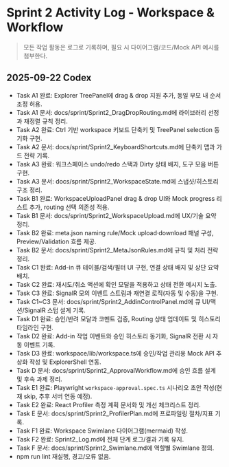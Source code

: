 # Sprint 2 Activity Log - Workspace & Workflow

> 모든 작업 활동은 로그로 기록하며, 필요 시 다이어그램/코드/Mock API 예시를 첨부한다.

## 2025-09-22 Codex
- Task A1 완료: Explorer TreePanel에 drag & drop 지원 추가, 동일 부모 내 순서 조정 허용.
- Task A1 문서: docs/sprint/Sprint2_DragDropRouting.md에 라이브러리 선정과 재정렬 규칙 정리.
- Task A2 완료: Ctrl 기반 workspace 키보드 단축키 및 TreePanel selection 동기화 구현.
- Task A2 문서: docs/sprint/Sprint2_KeyboardShortcuts.md에 단축키 맵과 가드 전략 기록.
- Task A3 완료: 워크스페이스 undo/redo 스택과 Dirty 상태 배지, 도구 모음 버튼 구현.
- Task A3 문서: docs/sprint/Sprint2_WorkspaceState.md에 스냅샷/히스토리 구조 정리.
- Task B1 완료: WorkspaceUploadPanel drag & drop UI와 Mock progress 리스트 추가, routing 선택 의존성 적용.
- Task B1 문서: docs/sprint/Sprint2_WorkspaceUpload.md에 UX/기술 요약 정리.
- Task B2 완료: meta.json naming rule/Mock upload·download 패널 구성, Preview/Validation 흐름 제공.
- Task B2 문서: docs/sprint/Sprint2_MetaJsonRules.md에 규칙 및 처리 전략 정리.
- Task C1 완료: Add-in 큐 테이블/검색/필터 UI 구현, 연결 상태 배지 및 상단 요약 배치.
- Task C2 완료: 재시도/취소 액션에 확인 모달을 적용하고 상태 전환 메시지 노출.
- Task C3 완료: SignalR 모의 이벤트 스트림과 재연결 로직(자동 및 수동)을 구현.
- Task C1~C3 문서: docs/sprint/Sprint2_AddinControlPanel.md에 큐 UI/액션/SignalR 스텁 설계 기록.
- Task D1 완료: 승인/반려 모달과 코멘트 검증, Routing 상태 업데이트 및 히스토리 타임라인 구현.
- Task D2 완료: Add-in 작업 이벤트와 승인 히스토리 동기화, SignalR 전환 시 자동 이벤트 기록.
- Task D3 완료: workspace/lib/workspace.ts에 승인/작업 관리용 Mock API 추상화 작성 및 ExplorerShell 연동.
- Task D 문서: docs/sprint/Sprint2_ApprovalWorkflow.md에 승인 흐름 설계 및 후속 과제 정리.
- Task E1 완료: Playwright `workspace-approval.spec.ts` 시나리오 초안 작성(현재 skip, 추후 서버 연동 예정).
- Task E2 완료: React Profiler 측정 계획 문서화 및 개선 체크리스트 정리.
- Task E 문서: docs/sprint/Sprint2_ProfilerPlan.md에 프로파일링 절차/지표 기록.
- Task F1 완료: Workspace Swimlane 다이어그램(mermaid) 작성.
- Task F2 완료: Sprint2_Log.md에 전체 단계 로그/결과 기록 유지.
- Task F 문서: docs/sprint/Sprint2_Swimlane.md에 역할별 Swimlane 정의.
- npm run lint 재실행, 경고/오류 없음.